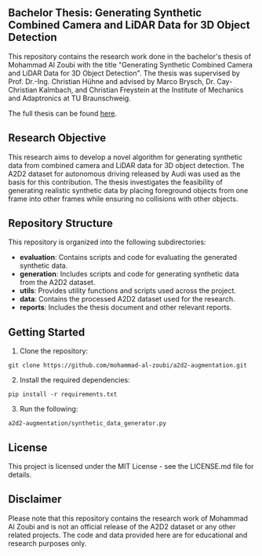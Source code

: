 ## Bachelor Thesis: Generating Synthetic Combined Camera and LiDAR Data for 3D Object Detection

This repository contains the research work done in the bachelor's thesis of Mohammad Al Zoubi with the title "Generating Synthetic Combined Camera and LiDAR Data for 3D Object Detection". The thesis was supervised by Prof. Dr.-Ing. Christian Hühne and advised by Marco Brysch, Dr. Cay-Christian Kalmbach, and Christian Freystein at the Institute of Mechanics and Adaptronics at TU Braunschweig.

The full thesis can be found [here](https://drive.google.com/file/d/1PYzMn8CMUyDeBIYRjsI1SSUXuRhjm5DA/view?usp=sharing).

## Research Objective

This research aims to develop a novel algorithm for generating synthetic data from combined camera and LiDAR data for 3D object detection. The A2D2 dataset for autonomous driving released by Audi was used as the basis for this contribution. The thesis investigates the feasibility of generating realistic synthetic data by placing foreground objects from one frame into other frames while ensuring no collisions with other objects.

## Repository Structure

This repository is organized into the following subdirectories:

* **evaluation**: Contains scripts and code for evaluating the generated synthetic data.
* **generation**: Includes scripts and code for generating synthetic data from the A2D2 dataset.
* **utils**: Provides utility functions and scripts used across the project.
* **data**: Contains the processed A2D2 dataset used for the research.
* **reports**: Includes the thesis document and other relevant reports.

## Getting Started

1. Clone the repository:

```
git clone https://github.com/mohammad-al-zoubi/a2d2-augmentation.git
```

2. Install the required dependencies:

```
pip install -r requirements.txt
```

3. Run the following:
```
a2d2-augmentation/synthetic_data_generator.py
```

## License

This project is licensed under the MIT License - see the LICENSE.md file for details.

## Disclaimer

Please note that this repository contains the research work of Mohammad Al Zoubi and is not an official release of the A2D2 dataset or any other related projects. The code and data provided here are for educational and research purposes only.
